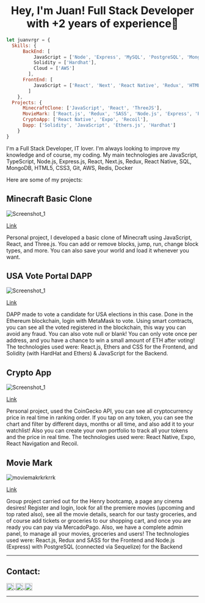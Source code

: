 <h1 align="center"> Hey, I'm Juan! Full Stack Developer with +2 years of experience👋 </h1>

```js
let juanvrgr = {
  Skills: {
      BackEnd: [
          JavaScript = ['Node', 'Express', 'MySQL', 'PostgreSQL', 'MongoDB', 'Docker'],
          Solidity = ['Hardhat'],
          Cloud = ['AWS']
        ],
      FrontEnd: [
          JavaScript = ['React', 'Next', 'React Native', 'Redux', 'HTML5', 'CSS', 'TailwindCSS', 'SASS'],
        ]
    },
  Projects: {
      MinecraftClone: ['JavaScript', 'React', 'ThreeJS'],
      MovieMark: ['React.js', 'Redux', 'SASS', 'Node.js', 'Express', 'PostgreSQL'],
      CryptoApp: ['React Native', 'Expo', 'Recoil'],
      Dapp: ['Solidity', 'JavaScript', 'Ethers.js', 'Hardhat']
    }
}
```

<div>
  <p>
   I'm a Full Stack Developer, IT lover. I'm always looking to improve my knowledge and of course, my coding.
    My main technologies are JavaScript, TypeScript, Node.js, Express.js, React, Next.js, Redux, React Native, SQL, MongoDB, HTML5, CSS3, Git, AWS, Redis, Docker
  </p>
</div>



Here are some of my projects:

<h2>Minecraft Basic Clone</h2>

![Screenshot_1](https://i.imgur.com/LwsXNTF.png)

[Link](https://minecraft-basic-clone.vercel.app/)

Personal project, I developed a basic clone of Minecraft using JavaScript, React, and Three.js. You can add or remove blocks, jump, run, change block types, and more. You can also save your world and load it whenever you want.

<h2>USA Vote Portal DAPP</h2>

![Screenshot_1](https://user-images.githubusercontent.com/84838234/164615146-a4c2aa53-8af2-4bdd-a1c8-7b321220d9d8.png)

[Link](https://waveportal-starter-project.juanvergara5.repl.co/)

DAPP made to vote a candidate for USA elections in this case. Done in the Ethereum blockchain, login with MetaMask to vote. Using smart contracts, you can see all the voted registered in the blockchain, this way you can avoid any fraud. You can also vote null or blank! You can only vote once per address, and you have a chance to win a small amount of ETH after voting! The technologies used were: React.js, Ethers and CSS for the Frontend, and Solidity (with HardHat and Ethers) & JavaScript for the Backend.

<h2> Crypto App </h2>

![Screenshot_1](https://user-images.githubusercontent.com/84838234/163047433-d7f19647-48f4-4f86-9f18-5c997d1a5c26.png)

[Link](https://www.youtube.com/watch?v=E1vai-zPxo8)

Personal project, used the CoinGecko API, you can see all cryptocurrency price in real time in ranking order. If you tap on any token, you can see the chart and filter by different days, months or all time, and also add it to your watchlist! Also you can create your own portfolio to track all your tokens and the price in real time. The technologies used were: React Native, Expo, React Navigation and Recoil.

<h2> Movie Mark </h2>

![moviemakrkrkrrk](https://user-images.githubusercontent.com/84838234/163047217-6eca2f54-15c6-4355-96b8-b0f3a3d87e63.png)

[Link](https://www.youtube.com/watch?v=j1T8vVoPyCU)

Group project carried out for the Henry bootcamp, a page any cinema desires! Register and login, look for all the premiere movies (upcoming and top rated also), see all the movie details, search for our tasty groceries, and of course add tickets or groceries to our shopping cart, and once you are ready you can pay via MercadoPago. Also, we have a complete admin panel, to manage all your movies, groceries and users!
The technologies used were: React.js, Redux and SASS for the Frontend and Node.js (Express) with PostgreSQL (connected via Sequelize) for the Backend

<hr/>

<h2> Contact: </h2>

<p>
    <a href="https://www.linkedin.com/in/juan-manuel-vergara-dev/">
      <img align="center" src="https://cdn.jsdelivr.net/npm/simple-icons@3.0.1/icons/linkedin.svg" height="20" width="20" />
    </a>
    <a href="https://github.com/juanvrgr">
      <img align="center" src="https://cdn.jsdelivr.net/npm/simple-icons@3.0.1/icons/github.svg" height="20" width="20" />
    </a>
  <a href="https://mail.google.com/mail/u/0/#inbox?compose=GTvVlcSHwsPZFHRhWVWzzpKFNGmlXnwrKrZxJxsWfqHLhGGxnHxdqZSvTCRbhJSlvjZhBvkcGtQCQ">
      <img align="center" src="https://cdn.jsdelivr.net/npm/simple-icons@3.0.1/icons/gmail.svg" height="20" width="20" />
    </a>
<p/>

<hr/>
